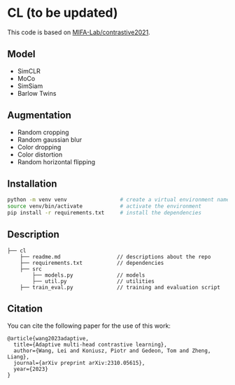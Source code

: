 # CL (to be updated)

This code is based on [MIFA-Lab/contrastive2021](https://github.com/MIFA-Lab/contrastive2021).

## Model

- SimCLR
- MoCo
- SimSiam
- Barlow Twins

## Augmentation

- Random cropping
- Random gaussian blur
- Color dropping
- Color distortion
- Random horizontal flipping

## Installation
```bash
python -m venv venv                 # create a virtual environment named venv
source venv/bin/activate            # activate the environment
pip install -r requirements.txt     # install the dependencies
```

## Description

```console
├── cl
    ├── readme.md                  // descriptions about the repo
    ├── requirements.txt           // dependencies
    ├── src
        ├── models.py              // models
        ├── util.py                // utilities
    ├── train_eval.py              // training and evaluation script
```

## Citation

You can cite the following paper for the use of this work:

```
@article{wang2023adaptive,
  title={Adaptive multi-head contrastive learning},
  author={Wang, Lei and Koniusz, Piotr and Gedeon, Tom and Zheng, Liang},
  journal={arXiv preprint arXiv:2310.05615},
  year={2023}
}
```

